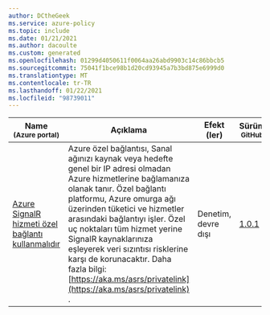 ```yaml
---
author: DCtheGeek
ms.service: azure-policy
ms.topic: include
ms.date: 01/21/2021
ms.author: dacoulte
ms.custom: generated
ms.openlocfilehash: 01299d4050611f0064aa26abd9903c14c86bbcb5
ms.sourcegitcommit: 75041f1bce98b1d20cd93945a7b3bd875e6999d0
ms.translationtype: MT
ms.contentlocale: tr-TR
ms.lasthandoff: 01/22/2021
ms.locfileid: "98739011"
---
```

|Name<br /><sub>(Azure portal)</sub> |Açıklama |Efekt (ler) |Sürüm<br /><sub>GitHub</sub> |
|---|---|---|---|
|[Azure SignalR hizmeti özel bağlantı kullanmalıdır](https://portal.azure.com/#blade/Microsoft_Azure_Policy/PolicyDetailBlade/definitionId/%2Fproviders%2FMicrosoft.Authorization%2FpolicyDefinitions%2F53503636-bcc9-4748-9663-5348217f160f) |Azure özel bağlantısı, Sanal ağınızı kaynak veya hedefte genel bir IP adresi olmadan Azure hizmetlerine bağlamanıza olanak tanır. Özel bağlantı platformu, Azure omurga ağı üzerinden tüketici ve hizmetler arasındaki bağlantıyı işler. Özel uç noktaları tüm hizmet yerine SignalR kaynaklarınıza eşleyerek veri sızıntısı risklerine karşı de korunacaktır. Daha fazla bilgi: [https://aka.ms/asrs/privatelink](https://aka.ms/asrs/privatelink) . |Denetim, devre dışı |[1.0.1](https://github.com/Azure/azure-policy/blob/master/built-in-policies/policyDefinitions/SignalR/SignalR_PrivateEndpointEnabled_Audit.json) |
